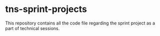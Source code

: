 # tns-sprint-projects
This repository contains all the code file regarding the sprint project as a part of technical sessions.
